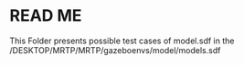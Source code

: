 # READ ME
This Folder presents possible test cases of model.sdf in the
/DESKTOP/MRTP/MRTP/gazeboenvs/model/models.sdf
